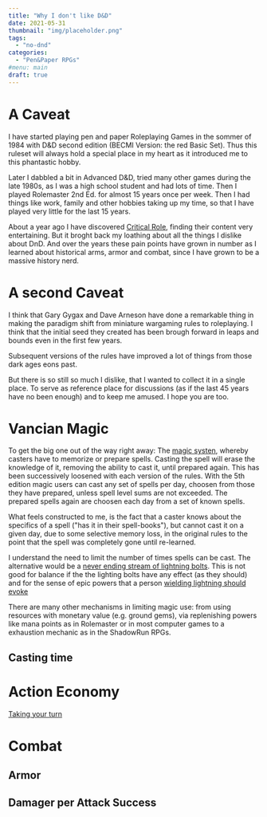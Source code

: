 ```yaml
---
title: "Why I don't like D&D"
date: 2021-05-31
thumbnail: "img/placeholder.png"
tags:
  - "no-dnd"
categories:
  - "Pen&Paper RPGs"
#menu: main
draft: true
---
```


# A Caveat

I have started playing pen and paper Roleplaying Games in the sommer of 1984 with D&D second edition
(BECMI Version: the red Basic Set). Thus this ruleset will always hold a special place in my heart
as it introduced me to this phantastic hobby.

Later I dabbled a bit in Advanced D&D, tried many other games during the late 1980s, as I was a high
school student and had lots of time. Then I played Rolemaster 2nd Ed. for almost 15 years once per
week. Then I had things like work, family and other hobbies taking up my time, so that I have played
very little for the last 15 years.

About a year ago I have discovered [Critical Role](https://critrole.com/), finding their content
very entertaining. But it broght back my loathing about all the things I dislike about DnD. And over
the years these pain points have grown in number as I learned about historical arms, armor and
combat, since I have grown to be a massive history nerd.

# A second Caveat

I think that Gary Gygax and Dave Arneson have done a remarkable thing in making the paradigm shift
from miniature wargaming rules to roleplaying. I think that the initial seed they created has been
brough forward in leaps and bounds even in the first few years.

Subsequent versions of the rules have improved a lot of things from those dark ages eons past.


But there is so still so much I dislike, that I wanted to collect it in a single place. To serve as
reference place for discussions (as if the last 45 years have no been enough) and to keep me
amused. I hope you are too. 


# Vancian Magic

To get the big one out of the way right away: The [magic
systen](https://dungeonsdragons.fandom.com/wiki/Vancian_magic_system), whereby casters have to
memorize or prepare spells. Casting the spell will erase the knowledge of it, removing the ability
to cast it, until prepared again. This has been successively loosened with each version of the
rules. With the 5th edition magic users can cast any set of spells per day, choosen from those they
have prepared, unless spell level sums are not exceeded. The prepared spells again are choosen each
day from a set of known spells. 

What feels constructed to me, is the fact that a caster knows about the specifics of a spell ("has
it in their spell-books"), but cannot cast it on a given day, due to some selective memory loss, in
the original rules to the point that the spell was completely gone until re-learned. 

I understand the need to limit the number of times spells can be cast. The alternative would be a
[never ending stream of lightning bolts](https://www.youtube.com/watch?v=j_ekugPKqFw). This is not
good for balance if the the lighting bolts have any effect (as they should) and for the sense of
epic powers that a person [wielding lightning should
evoke](https://www.youtube.com/watch?v=03lFuZIYv2I)

There are many other mechanisms in limiting magic use: from using resources with monetary value
(e.g. ground gems), via replenishing powers like mana points as in Rolemaster or in most computer
games to a exhaustion mechanic as in the ShadowRun RPGs.

## Casting time


# Action Economy

[Taking your turn](https://www.youtube.com/watch?v=3GK2sRr1Kac) 

# Combat

## Armor

## Damager per Attack Success






